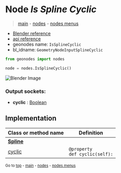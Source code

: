 # Node *Is Spline Cyclic*

> [main](../structure.md) - [nodes](nodes.md) - [nodes menus](nodes_menus.md)

- [Blender reference](https://docs.blender.org/manual/en/latest/modeling/geometry_nodes/curve/is_spline_cyclic.html)
- [api reference](https://docs.blender.org/api/current/bpy.types.GeometryNodeInputSplineCyclic.html)
- geonodes name: `IsSplineCyclic`
- bl_idname: `GeometryNodeInputSplineCyclic`

```python
from geonodes import nodes

node = nodes.IsSplineCyclic()
```

![Blender Image](https://docs.blender.org/manual/en/latest/_images/node-types_GeometryNodeInputSplineCyclic.webp)

### Output sockets:

- **cyclic** : [Boolean](Boolean.md)

## Implementation

| Class or method name | Definition |
|----------------------|------------|
| **[Spline](Spline.md)** |
| [cyclic](Spline.md#cyclic-property) | `@property`<br> `def cyclic(self):` |

<sub>Go to [top](#node-Is-Spline-Cyclic) - [main](../structure.md) - [nodes](nodes.md) - [nodes menus](nodes_menus.md)</sub>

